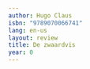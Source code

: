 ```yaml
---
author: Hugo Claus
isbn: "9789070066741"
lang: en-us
layout: review
title: De zwaardvis
year: 0
---
```

